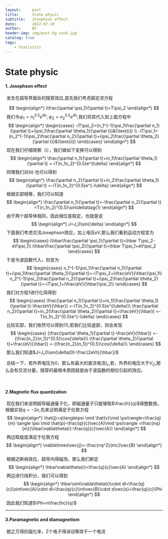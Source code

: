 ```yaml
---
layout:     post
title:      State physic
subtitle:   Josephson effect
date:       2022-07-10
author:     BY
header-img: img/post-bg-cook.jpg
catalog: true
tags:
    - Statistics
---
```


# State physic


#### 1. Josephson effect

​               发生在超导界面处的隧穿效应,首先我们考虑薛定谔方程                                                         

$$
\begin{align*}
i\frac{\partial \psi_1}{\partial t}=T\psi_2
\end{align*}
$$
​               我们令$\psi_1=n_1^{0.5}e^{i\theta_1},\psi_2=n_2^{0.5}e^{i\theta_1}$,我们将其代入到上面方程中                                                      
$$
\begin{align*}
\begin{cases}
-iT\psi_2=(n_1^{-1}\psi_1\frac{\partial n_1}{\partial t}+i\psi_1\frac{\partial \theta_1}{\partial t})&(\text{i}) \\
-iT\psi_1=(n_2^{-1}\psi_2\frac{\partial n_2}{\partial t}+i\psi_2\frac{\partial \theta_2}{\partial t})&(\text{ii})
\end{cases}
\end{align*}
$$
​                 现在我们仔细观察（i），我们做如下变换可以得到                                         
$$
\begin{align*}
\frac{\partial n_1}{\partial t}+in_1\frac{\partial \theta_1}{\partial t}
=-iT(n_1n_2)^{0.5}e^{i\delta}
\end{align*}
$$
​                 同理我们对(ii) 也可以得到                                             
$$
\begin{align*}
\frac{\partial n_2}{\partial t}+in_2\frac{\partial \theta_1}{\partial t}
=-iT(n_1n_2)^{0.5}e^{-i\delta}
\end{align*}
$$
​                根据实部相等，我们可以知道                                                        
$$
\begin{align*}
\frac{\partial n_1}{\partial t}=-\frac{\partial n_2}{\partial t}
=T(n_1n_2)^{0.5}\sin\delta\tag{1}
\end{align*}
$$
​              由于两个超导体相同，因此相位差稳定，也就是说                                                                  
$$
\begin{align*}
J=J_0\sin{\delta}
\end{align*}
$$
​              下面我们考虑交流Josephson效应，加上电压$eV$,那么我们看到运动方程变为                                                   
$$
\begin{cases}
i\hbar\frac{\partial \psi_1}{\partial t}=\hbar T\psi_2-eV\psi_1\\
i\hbar\frac{\partial \psi_2}{\partial t}=\hbar T\psi_1+eV\psi_2
\end{cases}
$$
​               于是令波函数代入，则变为                                                          
$$
\begin{cases}
n_1^{-1}\psi_1\frac{\partial n_1}{\partial t}+i\psi_1\frac{\partial \theta_1}{\partial t}=-iT\psi_2+i\frac{eV}{\hbar}\psi_1\\
n_2^{-1}\psi_2\frac{\partial n_2}{\partial t}+i\psi_2\frac{\partial \theta_2}{\partial t}=-iT\psi_1+i\frac{eV}{\hbar}\psi_2\\
\end{cases}
$$
​               我们对方程1进行化简得到                                                   
$$
\begin{cases}
\frac{\partial n_1}{\partial t}+in_1(\frac{\partial \theta_1}{\partial t}-\frac{eV}{\hbar})
=-iT(n_1n_2)^{0.5}e^{i\delta}\\
\frac{\partial n_2}{\partial t}+in_2(\frac{\partial \theta_2}{\partial t}+\frac{eV}{\hbar})
=-T(n_1n_2)^{0.5}e^{-i\delta}
\end{cases}
$$
​            比较实部，我们依然可以得到(1),若我们比较虚部，则会发现                                         
$$
\begin{cases}
(\frac{\partial \theta_1}{\partial t}-\frac{eV}{\hbar})
=-(\frac{n_2}{n_1})^{0.5}\cos{\delta}\\
(\frac{\partial \theta_2}{\partial t}+\frac{eV}{\hbar})
=-(\frac{n_2}{n_1})^{0.5}\cos{\delta}\\
\end{cases}
$$
​            那么我们知道$J=J_0\sin(\delta(0)-\frac{2eVt}{\hbar})$

​           总结一下，若外界电压为0，那么有最大的直流电流$I_c$,若，外界的电压大于$V_C$,那么会有交流分量，隧穿的最根本原因就是由于波函数的相位引起的效应。

​           

#### 2.Magnetic flux quantization

​             现在我们来说明超导磁通量子化，即磁通量子只能够取$\frac{h}{q}$得整数倍，根据实验$q=-2e$,先来证明满足于伦敦方程                                              
$$
\begin{align*}
\hat{j}=q\langle\psi \mid \hat{v}\mid \psi\rangle=\frac{q}{m}
\langle \psi \mid \hat{p}-\frac{q}{c}\vec{A}\mid \psi\rangle
=\frac{nq}{m}(\hbar\nabla\theta(r)-\frac{q}{c}\vec{A})
\end{align*}
$$
​             两边取旋度满足于伦敦方程                                                        
$$
\begin{align*}
\nabla\times\vec{j}=-\frac{nq^2}{mc}\vec{B}
\end{align*}
$$
​             根据迈斯纳效应，超导内得磁场，那么我们断定                                                              
$$
\begin{align*}
\hbar\nabla\theta(r)=\frac{q}{c}\vec{A}
\end{align*}
$$
​           两边进行线积分，我们可以得到                                                 
$$
\begin{align*}
\hbar\oint\nabla\theta(r)\cdot dl=\frac{q}{c}\oint\vec{A}\cdot dl=\frac{q}{c}\int\vec{B}\cdot d\vec{s}=\frac{q}{c}\Phi
\end{align*}
$$
​           因此我们知道$\Phi=n\frac{hc}{q}$

---



#### 3.Paramagnetic and diamagnetism     

​            朗之万得抗磁化率，Z个电子得进动等效于一个电流